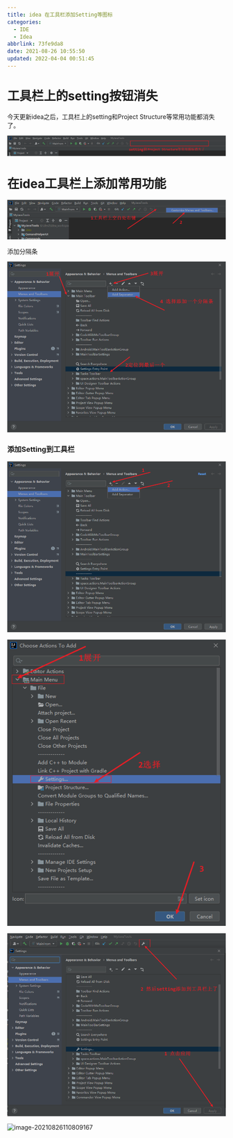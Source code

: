 ```yaml
---
title: idea 在工具栏添加Setting等图标
categories: 
  - IDE
  - Idea
abbrlink: 73fe9da8
date: 2021-08-26 10:55:50
updated: 2022-04-04 00:51:45
---
```

# 工具栏上的setting按钮消失
今天更新idea之后，工具栏上的setting和Project Structure等常用功能都消失了。

![image-20210826110059379](https://raw.githubusercontent.com/lanlan2017/images/master/Blog/2021/08/20210826110107.png)

# 在idea工具栏上添加常用功能

![image-20210826110313828](https://raw.githubusercontent.com/lanlan2017/images/master/Blog/2021/08/20210826110314.png)

添加分隔条

![image-20210826110520912](https://raw.githubusercontent.com/lanlan2017/images/master/Blog/2021/08/20210826110521.png)

### 添加Setting到工具栏

![image-20210826110612426](https://raw.githubusercontent.com/lanlan2017/images/master/Blog/2021/08/20210826110612.png)

![image-20210826110731551](https://raw.githubusercontent.com/lanlan2017/images/master/Blog/2021/08/20210826110731.png)

![image-20210826111031773](https://raw.githubusercontent.com/lanlan2017/images/master/Blog/2021/08/20210826111031.png)

![image-20210826110809167](https://raw.githubusercontent.com/lanlan2017/images/master/Blog/2021/08/20210826110809.png)

